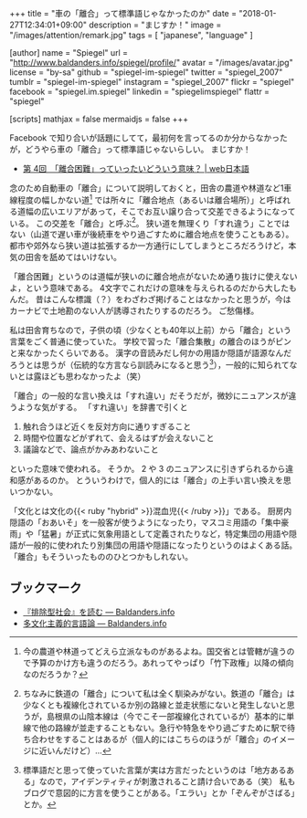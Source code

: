 +++
title = "車の「離合」って標準語じゃなかったのか"
date =  "2018-01-27T12:34:01+09:00"
description = "まじすか！"
image = "/images/attention/remark.jpg"
tags        = [ "japanese", "language" ]

[author]
  name      = "Spiegel"
  url       = "http://www.baldanders.info/spiegel/profile/"
  avatar    = "/images/avatar.jpg"
  license   = "by-sa"
  github    = "spiegel-im-spiegel"
  twitter   = "spiegel_2007"
  tumblr    = "spiegel-im-spiegel"
  instagram = "spiegel_2007"
  flickr    = "spiegel"
  facebook  = "spiegel.im.spiegel"
  linkedin  = "spiegelimspiegel"
  flattr    = "spiegel"

[scripts]
  mathjax = false
  mermaidjs = false
+++

Facebook で知り合いが話題にしてて，最初何を言ってるのか分からなかったが，どうやら車の「離合」って標準語じゃないらしい。
まじすか！

- [第 4回　「離合困難」っていったいどういう意味？ | web日本語](http://www.web-nihongo.com/k_hougen/kh_p004/)

念のため自動車の「離合」について説明しておくと，田舎の農道や林道など1車線程度の幅しかない道[^w1] では所々に「離合地点（あるいは離合場所）」と呼ばれる道幅の広いエリアがあって，そこでお互い譲り合って交差できるようになっている。
この交差を「離合」と呼ぶ[^rw1]。
狭い道を無理くり「すれ違う」ことではない（山道で遅い車が後続車をやり過ごすために離合地点を使うこともある）。
都市や郊外なら狭い道は拡張するか一方通行にしてしまうところだろうけど，本気の田舎を舐めてはいけない。

[^w1]: 今の農道や林道ってどえら立派なものがあるよね。国交省とは管轄が違うので予算のかけ方も違うのだろう。あれってやっぱり「竹下政権」以降の傾向なのだろうか？
[^rw1]: ちなみに鉄道の「離合」について私は全く馴染みがない。鉄道の「離合」は少なくとも複線化されているか別の路線と並走状態にないと発生しないと思うが，島根県の山陰本線は（今でこそ一部複線化されているが）基本的に単線で他の路線が並走することもない。急行や特急をやり過ごすために駅で待ち合わせをすることはあるが（個人的にはこちらのほうが「離合」のイメージに近いんだけど）...

「離合困難」というのは道幅が狭いのに離合地点がないため通り抜けに使えないよ，という意味である。
4文字でこれだけの意味を与えられるのだから大したもんだ。
昔はこんな標識（？）をわざわざ掲げることはなかったと思うが，今はカーナビで土地勘のない人が誘導されたりするのだろう。
ご愁傷様。

私は田舎育ちなので，子供の頃（少なくとも40年以上前）から「離合」という言葉をごく普通に使っていた。
学校で習った「離合集散」の離合のほうがピンと来なかったくらいである。
漢字の音読みだし何かの用語か隠語が語源なんだろうとは思うが（伝統的な方言なら訓読みになると思う[^dialect1]），一般的に知られてないとは露ほども思わなかったよ（笑）

[^dialect1]: 標準語だと思って使っていた言葉が実は方言だったというのは「地方あるある」なので，アイデンティティが刺激されること請け合いである（笑） 私もブログで意図的に方言を使うことがある。「エラい」とか「ぞんぞがさばる」とか。

「離合」の一般的な言い換えは「すれ違い」だそうだが，微妙にニュアンスが違うような気がする。
「すれ違い」を辞書で引くと

1. 触れ合うほど近くを反対方向に通りすぎること
2. 時間や位置などがずれて、会えるはずが会えないこと
3. 議論などで、論点がかみあわないこと

といった意味で使われる。
そうか。
2 や 3 のニュアンスに引きずられるから違和感があるのか。
とういうわけで，個人的には「離合」の上手い言い換えを思いつかない。

「文化とは文化の{{< ruby "hybrid" >}}混血児{{< /ruby >}}」である。
厨房内隠語の「おあいそ」を一般客が使うようになったり，マスコミ用語の「集中豪雨」や「猛暑」が正式に気象用語として定義されたりなど，特定集団の用語や隠語が一般的に使われたり別集団の用語や隠語になったりというのはよくある話。
「離合」もそういったもののひとつかもしれない。

## ブックマーク

- [『排除型社会』を読む — Baldanders.info](http://www.baldanders.info/spiegel/log2/000410.shtml)
- [多文化主義的言語論 — Baldanders.info](http://www.baldanders.info/spiegel/log2/000421.shtml)

